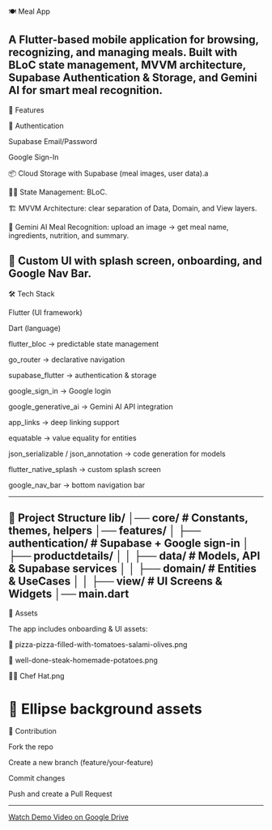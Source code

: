 🍽️ Meal App

A Flutter-based mobile application for browsing, recognizing, and managing meals. Built with BLoC state management, MVVM architecture,
Supabase Authentication & Storage, and Gemini AI for smart meal recognition.
---------------------------
🚀 Features

🔐 Authentication

Supabase Email/Password

Google Sign-In

📦 Cloud Storage with Supabase (meal images, user data).a

🧑‍💻 State Management: BLoC.

🏗️ MVVM Architecture: clear separation of Data, Domain, and View layers.

🤖 Gemini AI Meal Recognition: upload an image → get meal name, ingredients, nutrition, and summary.

🎨 Custom UI with splash screen, onboarding, and Google Nav Bar.
-------------------------------------

🛠️ Tech Stack


Flutter (UI framework)

Dart (language)

flutter_bloc → predictable state management

go_router → declarative navigation

supabase_flutter → authentication & storage

google_sign_in → Google login

google_generative_ai → Gemini AI API integration

app_links → deep linking support

equatable → value equality for entities

json_serializable / json_annotation → code generation for models

flutter_native_splash → custom splash screen

google_nav_bar → bottom navigation bar

-------------------------------------------
📂 Project Structure
lib/
│── core/                  # Constants, themes, helpers
│── features/
│   ├── authentication/    # Supabase + Google sign-in
│   ├── productdetails/
│   │   ├── data/          # Models, API & Supabase services
│   │   ├── domain/        # Entities & UseCases
│   │   ├── view/          # UI Screens & Widgets
│── main.dart
-------------------------------------------
📸 Assets

The app includes onboarding & UI assets:

🍕 pizza-pizza-filled-with-tomatoes-salami-olives.png

🥩 well-done-steak-homemade-potatoes.png

👨‍🍳 Chef Hat.png

🎨 Ellipse background assets
====================================


🤝 Contribution

Fork the repo

Create a new branch (feature/your-feature)

Commit changes

Push and create a Pull Request

----------------------------------------
[Watch Demo Video on Google Drive](https://drive.google.com/file/d/1yO5wcC34DdoMUz_yf2g58u0Dp6_yxGYI/view?usp=sharing)




